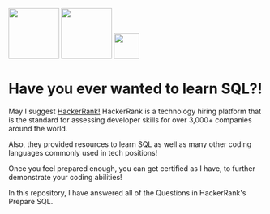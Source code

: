 <img Logo src="https://wizardsourcer.com/wp-content/uploads/2021/10/HackerRank-logo.png" width="100"> <img src="https://1000logos.net/wp-content/uploads/2020/08/MySQL-Logo.png" width="100"> <img src="https://github.com/user-attachments/assets/85aa484a-7f87-4edd-81d3-a771dd03f27d" width ="50">


# Have you ever wanted to learn SQL?! 

May I suggest [HackerRank!](https://www.hackerrank.com/domains/sql)
HackerRank is a technology hiring platform that is the standard for assessing developer skills for over 3,000+ companies around the world.

Also, they provided resources to learn SQL as well as many other coding languages commonly used in tech positions!

Once you feel prepared enough, you can get certified as I have, to further demonstrate your coding abilities!

In this repository, I have answered all of the Questions in HackerRank's Prepare SQL.
